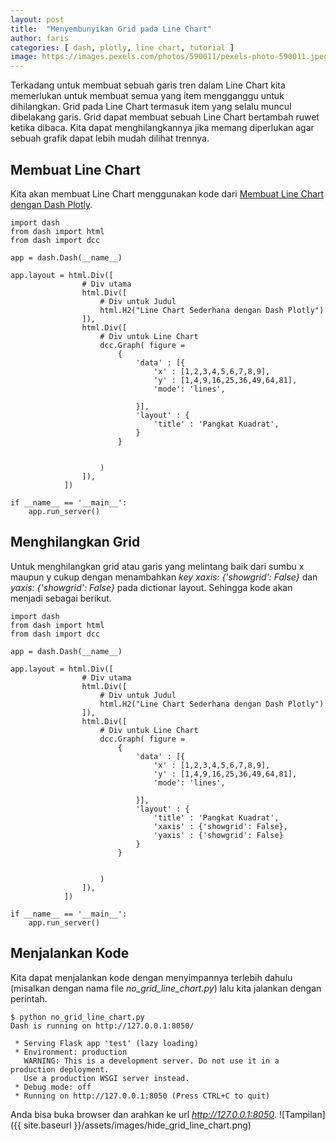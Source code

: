 ```yaml
---
layout: post
title:  "Menyembunyikan Grid pada Line Chart"
author: faris
categories: [ dash, plotly, line chart, tutorial ]
image: https://images.pexels.com/photos/590011/pexels-photo-590011.jpeg
---
```

Terkadang untuk membuat sebuah garis tren dalam Line Chart kita memerlukan untuk membuat semua yang item mengganggu untuk dihilangkan. Grid pada Line Chart termasuk item yang selalu muncul dibelakang garis. Grid dapat membuat sebuah Line Chart bertambah ruwet ketika dibaca. Kita dapat menghilangkannya jika memang diperlukan agar sebuah grafik dapat lebih mudah dilihat trennya.


## Membuat Line Chart

Kita akan membuat Line Chart menggunakan kode dari [Membuat Line Chart dengan Dash Plotly](https://farispriadi.github.io/dash-simple-line-chart/).


```
import dash
from dash import html
from dash import dcc

app = dash.Dash(__name__)

app.layout = html.Div([
				# Div utama
				html.Div([
					# Div untuk Judul
					html.H2("Line Chart Sederhana dengan Dash Plotly")
				]),
				html.Div([
					# Div untuk Line Chart
					dcc.Graph( figure =
						{
							'data' : [{
								'x' : [1,2,3,4,5,6,7,8,9],
								'y' : [1,4,9,16,25,36,49,64,81],
								'mode': 'lines',

							}],
							'layout' : {
								'title' : 'Pangkat Kuadrat',
							}
						}


					)
				]),
			])

if __name__ == '__main__':
	app.run_server()

```

## Menghilangkan Grid
Untuk menghilangkan grid atau garis yang melintang baik dari sumbu x maupun y cukup dengan menambahkan *key* *xaxis: {'showgrid': False}* dan *yaxis: {'showgrid': False}* pada dictionar layout. Sehingga kode akan menjadi sebagai berikut.

```
import dash
from dash import html
from dash import dcc

app = dash.Dash(__name__)

app.layout = html.Div([
				# Div utama
				html.Div([
					# Div untuk Judul
					html.H2("Line Chart Sederhana dengan Dash Plotly")
				]),
				html.Div([
					# Div untuk Line Chart
					dcc.Graph( figure =
						{
							'data' : [{
								'x' : [1,2,3,4,5,6,7,8,9],
								'y' : [1,4,9,16,25,36,49,64,81],
								'mode': 'lines',

							}],
							'layout' : {
								'title' : 'Pangkat Kuadrat',
								'xaxis' : {'showgrid': False},
								'yaxis' : {'showgrid': False}
							}
						}


					)
				]),
			])

if __name__ == '__main__':
	app.run_server()
```
## Menjalankan Kode

Kita dapat menjalankan kode dengan menyimpannya terlebih dahulu (misalkan dengan nama file *no_grid_line_chart.py*) lalu kita jalankan dengan perintah.

```
$ python no_grid_line_chart.py
Dash is running on http://127.0.0.1:8050/

 * Serving Flask app 'test' (lazy loading)
 * Environment: production
   WARNING: This is a development server. Do not use it in a production deployment.
   Use a production WSGI server instead.
 * Debug mode: off
 * Running on http://127.0.0.1:8050 (Press CTRL+C to quit)
```


Anda bisa buka browser dan arahkan ke url *http://127.0.0.1:8050*.
![Tampilan]({{ site.baseurl }}/assets/images/hide_grid_line_chart.png)